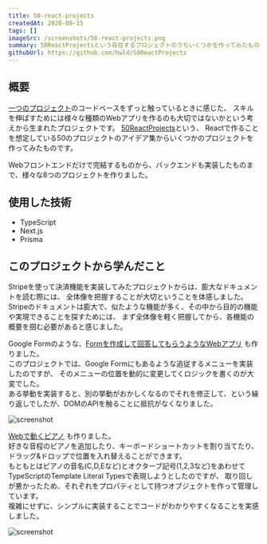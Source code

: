 ```yaml
---
title: 50-react-projects
createdAt: 2020-08-15
tags: []
imageSrc: /screenshots/50-react-projects.png
summary: 50ReactProjectsという存在するプロジェクトのうちいくつかを作ってみたものです。
githubUrl: https://github.com/hwld/50ReactProjects
---
```


## 概要

[一つのプロジェクト](/projects/react-notes)のコードベースをずっと触っているときに感じた、
スキルを伸ばすためには様々な種類のWebアプリを作るのも大切ではないかという考えから生まれたプロジェクトです。
[50ReactProjects](https://50reactprojects.com/)という、
Reactで作ることを想定している50のプロジェクトのアイデア集からいくつかのプロジェクトを作ってみたものです。

Webフロントエンドだけで完結するものから、バックエンドも実装したものまで、様々な8つのプロジェクトを作りました。

## 使用した技術

- TypeScript
- Next.js
- Prisma

## このプロジェクトから学んだこと

Stripeを使って決済機能を実装してみたプロジェクトからは、膨大なドキュメントを読む際には、
全体像を把握することが大切ということを体感しました。  
Stripeのドキュメントは膨大で、似たような機能が多く、その中から目的の機能や実現できることを探すためには、
まず全体像を軽く把握してから、各機能の概要を掴む必要があると感じました。

Google Formのような、[Formを作成して回答してもらうようなWebアプリ](https://github.com/hwld/50ReactProjects/tree/master/business_and_realworld/survey_creator_and_manager)
も作りました。  
このプロジェクトでは、Google Formにもあるような追従するメニューを実装したのですが、
そのメニューの位置を動的に変更してくロジックを書くのが大変でした。  
ある挙動を実装すると、別の挙動がおかしくなるのでそれを修正して、という繰り返しでしたが、DOMのAPIを触ることに抵抗がなくなりました。  

![screenshot](/screenshots/50rps-survey.png)

[Webで動くピアノ](https://github.com/hwld/50ReactProjects/tree/master/fun_and_interesting/musical_instrument)
も作りました。  
好きな音程のピアノを追加したり、キーボードショートカットを割り当てたり、ドラッグ&ドロップで位置を入れ替えることができます。  
もともとはピアノの音名(C,D,Eなど)とオクターブ記号(1,2,3など)をあわせてTypeScriptのTemplate Literal Typesで表現しようとしたのですが、
取り回しが悪かったため、それぞれをプロパティとして持つオブジェクトを作って管理しています。  
複雑にせずに、シンプルに実装することでコードがわかりやすくなることを実感しました。

![screenshot](/screenshots/50rps-piano.png)
